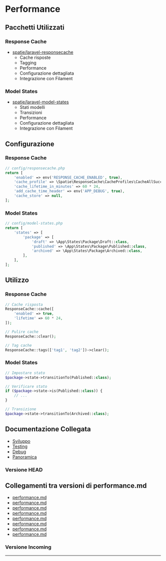 # Performance

## Pacchetti Utilizzati

### Response Cache
- [spatie/laravel-responsecache](https://github.com/spatie/laravel-responsecache)
  - Cache risposte
  - Tagging
  - Performance
  - Configurazione dettagliata
  - Integrazione con Filament

### Model States
- [spatie/laravel-model-states](https://github.com/spatie/laravel-model-states)
  - Stati modelli
  - Transizioni
  - Performance
  - Configurazione dettagliata
  - Integrazione con Filament

## Configurazione

### Response Cache
```php
// config/responsecache.php
return [
    'enabled' => env('RESPONSE_CACHE_ENABLED', true),
    'cache_profile' => \Spatie\ResponseCache\CacheProfiles\CacheAllSuccessfulGetRequests::class,
    'cache_lifetime_in_minutes' => 60 * 24,
    'add_cache_time_header' => env('APP_DEBUG', true),
    'cache_store' => null,
];
```

### Model States
```php
// config/model-states.php
return [
    'states' => [
        'package' => [
            'draft' => \App\States\Package\Draft::class,
            'published' => \App\States\Package\Published::class,
            'archived' => \App\States\Package\Archived::class,
        ],
    ],
];
```

## Utilizzo

### Response Cache
```php
// Cache risposta
ResponseCache::cache([
    'enabled' => true,
    'lifetime' => 60 * 24,
]);

// Pulire cache
ResponseCache::clear();

// Tag cache
ResponseCache::tags(['tag1', 'tag2'])->clear();
```

### Model States
```php
// Impostare stato
$package->state->transitionTo(Published::class);

// Verificare stato
if ($package->state->is(Published::class)) {
    // ...
}

// Transizione
$package->state->transitionTo(Archived::class);
```

## Documentazione Collegata

- [Sviluppo](development.md)
- [Testing](testing.md)
- [Debug](debug.md)
- [Panoramica](../packages.md) 
### Versione HEAD


## Collegamenti tra versioni di performance.md
* [performance.md](laravel/vendor/spatie/laravel-data/docs/advanced-usage/performance.md)
* [performance.md](../../../Xot/docs/features/performance.md)
* [performance.md](../../../Xot/docs/packages/performance.md)
* [performance.md](../../../Xot/docs/roadmap/architecture/performance.md)
* [performance.md](../../../UI/docs/standards/performance.md)
* [performance.md](../../../Lang/docs/packages/performance.md)
* [performance.md](../../../Job/docs/packages/performance.md)
* [performance.md](../../../Cms/docs/frontoffice/performance.md)


### Versione Incoming


---

